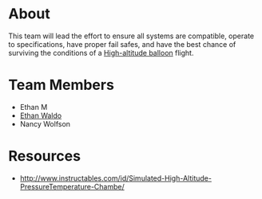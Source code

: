 # About

This team will lead the effort to ensure all systems are compatible,
operate to specifications, have proper fail safes, and have the best
chance of surviving the conditions of a [High-altitude
balloon](https://en.wikipedia.org/wiki/High-altitude_balloon) flight.

# Team Members

- Ethan M
- [Ethan Waldo](User:Ewaldo "wikilink")
- Nancy Wolfson

# Resources

- <http://www.instructables.com/id/Simulated-High-Altitude-PressureTemperature-Chambe/>